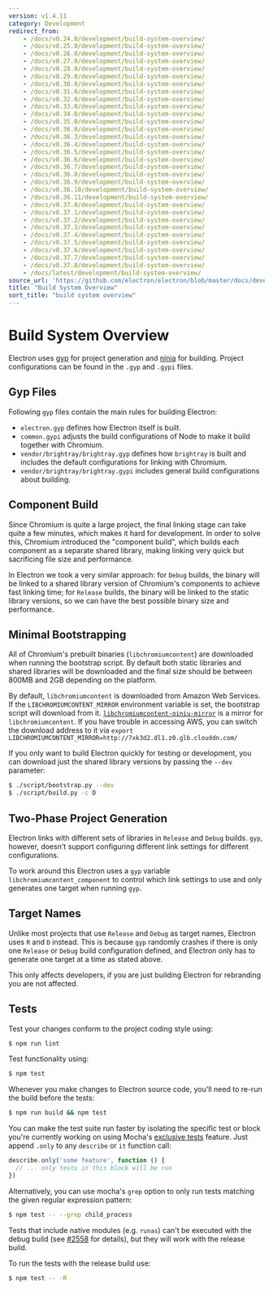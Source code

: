 ```yaml
---
version: v1.4.11
category: Development
redirect_from:
    - /docs/v0.24.0/development/build-system-overview/
    - /docs/v0.25.0/development/build-system-overview/
    - /docs/v0.26.0/development/build-system-overview/
    - /docs/v0.27.0/development/build-system-overview/
    - /docs/v0.28.0/development/build-system-overview/
    - /docs/v0.29.0/development/build-system-overview/
    - /docs/v0.30.0/development/build-system-overview/
    - /docs/v0.31.0/development/build-system-overview/
    - /docs/v0.32.0/development/build-system-overview/
    - /docs/v0.33.0/development/build-system-overview/
    - /docs/v0.34.0/development/build-system-overview/
    - /docs/v0.35.0/development/build-system-overview/
    - /docs/v0.36.0/development/build-system-overview/
    - /docs/v0.36.3/development/build-system-overview/
    - /docs/v0.36.4/development/build-system-overview/
    - /docs/v0.36.5/development/build-system-overview/
    - /docs/v0.36.6/development/build-system-overview/
    - /docs/v0.36.7/development/build-system-overview/
    - /docs/v0.36.8/development/build-system-overview/
    - /docs/v0.36.9/development/build-system-overview/
    - /docs/v0.36.10/development/build-system-overview/
    - /docs/v0.36.11/development/build-system-overview/
    - /docs/v0.37.0/development/build-system-overview/
    - /docs/v0.37.1/development/build-system-overview/
    - /docs/v0.37.2/development/build-system-overview/
    - /docs/v0.37.3/development/build-system-overview/
    - /docs/v0.37.4/development/build-system-overview/
    - /docs/v0.37.5/development/build-system-overview/
    - /docs/v0.37.6/development/build-system-overview/
    - /docs/v0.37.7/development/build-system-overview/
    - /docs/v0.37.8/development/build-system-overview/
    - /docs/latest/development/build-system-overview/
source_url: 'https://github.com/electron/electron/blob/master/docs/development/build-system-overview.md'
title: "Build System Overview"
sort_title: "build system overview"
---
```


# Build System Overview

Electron uses [gyp](https://gyp.gsrc.io/) for project generation and
[ninja](https://ninja-build.org/) for building. Project configurations can
be found in the `.gyp` and `.gypi` files.

## Gyp Files

Following `gyp` files contain the main rules for building Electron:

* `electron.gyp` defines how Electron itself is built.
* `common.gypi` adjusts the build configurations of Node to make it build
  together with Chromium.
* `vendor/brightray/brightray.gyp` defines how `brightray` is built and
  includes the default configurations for linking with Chromium.
* `vendor/brightray/brightray.gypi` includes general build configurations about
  building.

## Component Build

Since Chromium is quite a large project, the final linking stage can take
quite a few minutes, which makes it hard for development. In order to solve
this, Chromium introduced the "component build", which builds each component as
a separate shared library, making linking very quick but sacrificing file size
and performance.

In Electron we took a very similar approach: for `Debug` builds, the binary
will be linked to a shared library version of Chromium's components to achieve
fast linking time; for `Release` builds, the binary will be linked to the static
library versions, so we can have the best possible binary size and performance.

## Minimal Bootstrapping

All of Chromium's prebuilt binaries (`libchromiumcontent`) are downloaded when
running the bootstrap script. By default both static libraries and shared
libraries will be downloaded and the final size should be between 800MB and 2GB
depending on the platform.

By default, `libchromiumcontent` is downloaded from Amazon Web Services.
If the `LIBCHROMIUMCONTENT_MIRROR` environment variable is set, the bootstrap
script will download from it.
[`libchromiumcontent-qiniu-mirror`](https://github.com/hokein/libchromiumcontent-qiniu-mirror)
is a mirror for `libchromiumcontent`. If you have trouble in accessing AWS, you
can switch the download address to it via
`export LIBCHROMIUMCONTENT_MIRROR=http://7xk3d2.dl1.z0.glb.clouddn.com/`

If you only want to build Electron quickly for testing or development, you
can download just the shared library versions by passing the `--dev` parameter:

```bash
$ ./script/bootstrap.py --dev
$ ./script/build.py -c D
```

## Two-Phase Project Generation

Electron links with different sets of libraries in `Release` and `Debug`
builds. `gyp`, however, doesn't support configuring different link settings for
different configurations.

To work around this Electron uses a `gyp` variable
`libchromiumcontent_component` to control which link settings to use and only
generates one target when running `gyp`.

## Target Names

Unlike most projects that use `Release` and `Debug` as target names, Electron
uses `R` and `D` instead. This is because `gyp` randomly crashes if there is
only one `Release` or `Debug` build configuration defined, and Electron only has
to generate one target at a time as stated above.

This only affects developers, if you are just building Electron for rebranding
you are not affected.

## Tests

Test your changes conform to the project coding style using:

```bash
$ npm run lint
```

Test functionality using:

```bash
$ npm test
```

Whenever you make changes to Electron source code, you'll need to re-run the
build before the tests:

```bash
$ npm run build && npm test
```

You can make the test suite run faster by isolating the specific test or block
you're currently working on using Mocha's
[exclusive tests](https://mochajs.org/#exclusive-tests) feature. Just append
`.only` to any `describe` or `it` function call:

```js
describe.only('some feature', function () {
  // ... only tests in this block will be run
})
```

Alternatively, you can use mocha's `grep` option to only run tests matching the
given regular expression pattern:

```sh
$ npm test -- --grep child_process
```

Tests that include native modules (e.g. `runas`) can't be executed with the
debug build (see [#2558](https://github.com/electron/electron/issues/2558) for
details), but they will work with the release build.

To run the tests with the release build use:

```bash
$ npm test -- -R
```
